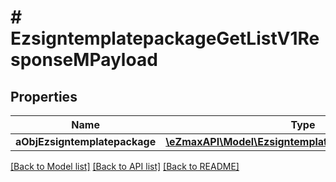 # # EzsigntemplatepackageGetListV1ResponseMPayload

## Properties

Name | Type | Description | Notes
------------ | ------------- | ------------- | -------------
**aObjEzsigntemplatepackage** | [**\eZmaxAPI\Model\EzsigntemplatepackageListElement[]**](EzsigntemplatepackageListElement.md) |  |

[[Back to Model list]](../../README.md#models) [[Back to API list]](../../README.md#endpoints) [[Back to README]](../../README.md)
